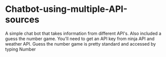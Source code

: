 # Chatbot-using-multiple-API-sources
A simple chat bot that takes information from different API's. Also included a guess the number game.
You'll need to get an API key from ninja API and weather API. Guess the number game is pretty standard and accessed by typing Number
